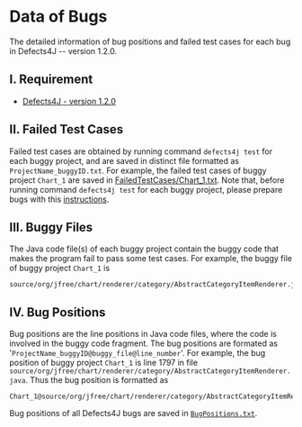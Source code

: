 # Data of Bugs
The detailed information of bug positions and failed test cases for each bug in Defects4J -- version 1.2.0.

I. Requirement
--------------
 - [Defects4J - version 1.2.0](https://github.com/rjust/defects4j)
 
II. Failed Test Cases
---------------------
Failed test cases are obtained by running command `defects4j test` for each buggy project, and are saved in distinct file formatted as `ProjectName_buggyID.txt`. 
For example, the failed test cases of buggy project `Chart_1` are saved in [FailedTestCases/Chart_1.txt](https://github.com/SerVal-DTF/FL-VS-APR/blob/master/data/FailedTestCases/Chart_1.txt). 
Note that, before running command `defects4j test` for each buggy project, please prepare bugs with this [instructions](https://github.com/SerVal-DTF/FL-VS-APR/tree/master/Defecst4JBugs).
 
 
III. Buggy Files
----------------
The Java code file(s) of each buggy project contain the buggy code that makes the program fail to pass some test cases.
For example, the buggy file of buggy project `Chart_1` is 

    source/org/jfree/chart/renderer/category/AbstractCategoryItemRenderer.java.


IV. Bug Positions 
-----------------
Bug positions are the line positions in Java code files, where the code is involved in the buggy code fragment. 
The bug positions are formated as '`ProjectName_buggyID@buggy_file@line_number`'.
For example, the bug position of buggy project `Chart_1` is line 1797 in file `source/org/jfree/chart/renderer/category/AbstractCategoryItemRenderer.java`.
Thus the bug position is formatted as 

    Chart_1@source/org/jfree/chart/renderer/category/AbstractCategoryItemRenderer.java@1797.

Bug positions of all Defects4J bugs are saved in [`BugPositions.txt`](https://github.com/SerVal-DTF/FL-VS-APR/blob/master/data/BugPositions.txt).
 
